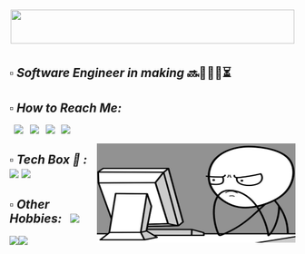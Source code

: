 # <div align="center" ><img height=60px width=500px src="https://img.shields.io/badge/Hello%20I'm%20Atherv-grey?&style=for-the-badge"></div> 

## <em> ▫️ Software Engineer in making </em> 🔜👨🏻‍💻⏳
## <em> ▫️ How to Reach Me: </em>
   &nbsp; [<img height="30" src="https://img.shields.io/badge/twitter-%231DA1F2.svg?&style=for-the-badge&logo=twitter&logoColor=black" />](https://twitter.com/ColonelAVP_)
&nbsp; [<img height="30" src="https://img.shields.io/badge/Facebook-1877F2?style=for-the-badge&logo=facebook&logoColor=black" />](https://www.facebook.com/atherv.v.patil/)
&nbsp; [<img height="30" src="https://img.shields.io/badge/Instagram-B80C31?style=for-the-badge&logo=instagram&logoColor=black" />](https://www.instagram.com/athervvpatil/)
&nbsp; [<img height="30" src="https://img.shields.io/badge/linkedin-blue.svg?&style=for-the-badge&logo=linkedin&logoColor=black" />](https://www.linkedin.com/in/atherv-patil-4a86691b1/)
<div>
<img width=350px height=175px align="right" src="https://github.com/ColonelAVP/ColonelAVP/blob/master/computer-meme-2-600x400.jpg" />
  </div>
      
## <em> ▫️ Tech Box 🧰 : &nbsp; <img height="30" src="https://img.shields.io/badge/Python-FFD43B?style=for-the-badge&logo=python&logoColor=darkgreen" /> <img height="31" src="https://img.shields.io/badge/MySQL-AD3198?style=for-the-badge&logo=mysql&logoColor=black" />
## ▫️ Other Hobbies:</em> &nbsp; [<img height="30" src="https://img.shields.io/badge/Spotify-1ED760?&style=for-the-badge&logo=spotify&logoColor=black" />](https://open.spotify.com/user/31jvid3zyvvwhjs44zmurjfh4bwu) 
<img height="22" src="https://img.shields.io/badge/%20Football⚽-REAL MADRID👑-white?style=for-the-badge&logo=black" /><img height="22" src="https://img.shields.io/badge/Gamer-Counter_Strike-green?style=for-the-badge&logo=counter-strike&logoColor=black" /> 
            
